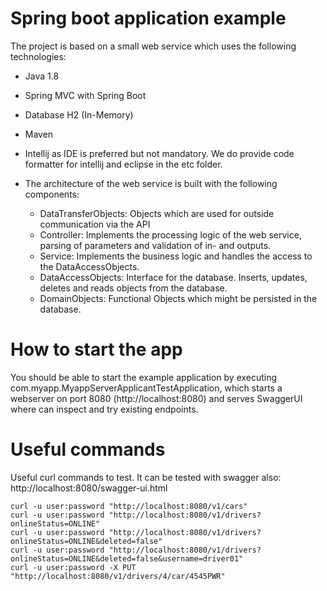 # Spring boot application example

The project is based on a small web service which uses the following technologies:

* Java 1.8
* Spring MVC with Spring Boot
* Database H2 (In-Memory)
* Maven
* Intellij as IDE is preferred but not mandatory. We do provide code formatter for intellij and eclipse in the etc folder.

 * The architecture of the web service is built with the following components:
   * DataTransferObjects: Objects which are used for outside communication via the API
   * Controller: Implements the processing logic of the web service, parsing of parameters and validation of in- and outputs.
   * Service: Implements the business logic and handles the access to the DataAccessObjects.
   * DataAccessObjects: Interface for the database. Inserts, updates, deletes and reads objects from the database.
   * DomainObjects: Functional Objects which might be persisted in the database.

# How to start the app
You should be able to start the example application by executing com.myapp.MyappServerApplicantTestApplication, which starts a webserver on port 8080 (http://localhost:8080) and serves SwaggerUI where can inspect and try existing endpoints.

# Useful commands 
Useful curl commands to test. It can be tested with swagger also: http://localhost:8080/swagger-ui.html

```
curl -u user:password "http://localhost:8080/v1/cars"
curl -u user:password "http://localhost:8080/v1/drivers?onlineStatus=ONLINE"
curl -u user:password "http://localhost:8080/v1/drivers?onlineStatus=ONLINE&deleted=false"
curl -u user:password "http://localhost:8080/v1/drivers?onlineStatus=ONLINE&deleted=false&username=driver01"
curl -u user:password -X PUT "http://localhost:8080/v1/drivers/4/car/4545PWR"
```
